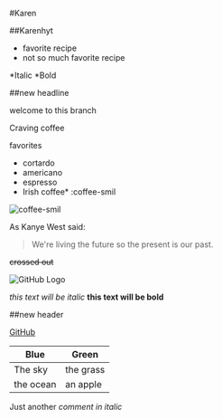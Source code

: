 #Karen

##Karenhyt
- favorite recipe
- not so much favorite recipe

*Italic
*Bold

##new headline

welcome to this branch

Craving coffee

favorites
- cortardo
- americano
- espresso
- Irish coffee* :coffee-smil

![coffee-smil](http://inumcconnect.org/wp-content/uploads/2013/03/coffee-smil.jpg)

As Kanye West said:

> We're living the future so
> the present is our past.

~~crossed out~~

![GitHub Logo](https://octodex.github.com/images/poptocat_v2.png)

*this text will be italic*
**this text will be bold**

##new header

[GitHub](http://github.com)

Blue | Green
------------ | -------------
The sky | the grass
the ocean | an apple

Just another *comment in italic*
